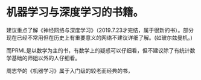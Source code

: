 # 机器学习与深度学习的书籍。
建议重点了解《神经网络与深度学习》（2019.7.23才完结，属于很新的书）。部分现在已经不常用但在历史上有重要意义的网络不建议详细了解。(如玻尔兹曼机。)

而PRML是以数学为主的书，有数学上的疑惑可以仔细看，但不建议除了有统计数学基础的师姐以外的人仔细看。

周志华的《机器学习》属于入门级的较老而经典的书，